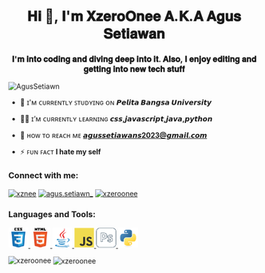 <h1 align="center">𝐇𝐢 👋, 𝐈'𝐦 𝐗𝐳𝐞𝐫𝐨𝐎𝐧𝐞𝐞 𝐀.𝐊.𝐀 𝐀𝐠𝐮𝐬 𝐒𝐞𝐭𝐢𝐚𝐰𝐚𝐧</h1>
<h3 align="center">𝐈'𝐦 𝐢𝐧𝐭𝐨 𝐜𝐨𝐝𝐢𝐧𝐠 𝐚𝐧𝐝 𝐝𝐢𝐯𝐢𝐧𝐠 𝐝𝐞𝐞𝐩 𝐢𝐧𝐭𝐨 𝐢𝐭. 𝐀𝐥𝐬𝐨, 𝐈 𝐞𝐧𝐣𝐨𝐲 𝐞𝐝𝐢𝐭𝐢𝐧𝐠 𝐚𝐧𝐝 𝐠𝐞𝐭𝐭𝐢𝐧𝐠 𝐢𝐧𝐭𝐨 𝐧𝐞𝐰 𝐭𝐞𝐜𝐡 𝐬𝐭𝐮𝐟𝐟</h3>

<p align="left"> <img src="https://komarev.com/ghpvc/?username=AgusSetiawn&label=Profile%20views&color=0e75b6&style=flat" alt="AgusSetiawn" /> </p>

- 📖 ɪ'ᴍ ᴄᴜʀʀᴇɴᴛʟʏ ꜱᴛᴜᴅʏɪɴɢ ᴏɴ **𝙋𝙚𝙡𝙞𝙩𝙖 𝘽𝙖𝙣𝙜𝙨𝙖 𝙐𝙣𝙞𝙫𝙚𝙧𝙨𝙞𝙩𝙮**

- 👨‍💻 ɪ’ᴍ ᴄᴜʀʀᴇɴᴛʟʏ ʟᴇᴀʀɴɪɴɢ **𝙘𝙨𝙨,𝙟𝙖𝙫𝙖𝙨𝙘𝙧𝙞𝙥𝙩,𝙟𝙖𝙫𝙖,𝙥𝙮𝙩𝙝𝙤𝙣**

- 📩 ʜᴏᴡ ᴛᴏ ʀᴇᴀᴄʜ ᴍᴇ **𝙖𝙜𝙪𝙨𝙨𝙚𝙩𝙞𝙖𝙬𝙖𝙣𝙨2023@𝙜𝙢𝙖𝙞𝙡.𝙘𝙤𝙢**

- ⚡ ꜰᴜɴ ꜰᴀᴄᴛ **I hate my self**

<h3 align="left">Connect with me:</h3>
<p align="left">
<a href="https://fb.com/xznee" target="blank"><img align="center" src="https://raw.githubusercontent.com/rahuldkjain/github-profile-readme-generator/master/src/images/icons/Social/facebook.svg" alt="xznee" height="30" width="40" /></a>
<a href="https://instagram.com/agus.setiawn_" target="blank"><img align="center" src="https://raw.githubusercontent.com/rahuldkjain/github-profile-readme-generator/master/src/images/icons/Social/instagram.svg" alt="agus.setiawn_" height="30" width="40" /></a>
<a href="https://www.youtube.com/@xzeroonee" target="blank"><img align="center" src="https://raw.githubusercontent.com/rahuldkjain/github-profile-readme-generator/master/src/images/icons/Social/youtube.svg" alt="xzeroonee" height="30" width="40" /></a>
</p>

<h3 align="left">Languages and Tools:</h3>
<p align="left"> <a href="https://www.w3schools.com/css/" target="_blank" rel="noreferrer"> <img src="https://raw.githubusercontent.com/devicons/devicon/master/icons/css3/css3-original-wordmark.svg" alt="css3" width="40" height="40"/> </a> <a href="https://www.w3.org/html/" target="_blank" rel="noreferrer"> <img src="https://raw.githubusercontent.com/devicons/devicon/master/icons/html5/html5-original-wordmark.svg" alt="html5" width="40" height="40"/> </a> <a href="https://www.java.com" target="_blank" rel="noreferrer"> <img src="https://raw.githubusercontent.com/devicons/devicon/master/icons/java/java-original.svg" alt="java" width="40" height="40"/> </a> <a href="https://developer.mozilla.org/en-US/docs/Web/JavaScript" target="_blank" rel="noreferrer"> <img src="https://raw.githubusercontent.com/devicons/devicon/master/icons/javascript/javascript-original.svg" alt="javascript" width="40" height="40"/> </a> <a href="https://www.photoshop.com/en" target="_blank" rel="noreferrer"> <img src="https://raw.githubusercontent.com/devicons/devicon/master/icons/photoshop/photoshop-line.svg" alt="photoshop" width="40" height="40"/> </a> <a href="https://www.python.org" target="_blank" rel="noreferrer"> <img src="https://raw.githubusercontent.com/devicons/devicon/master/icons/python/python-original.svg" alt="python" width="40" height="40"/> </a> </p>

<p><img align="left" src="https://github-readme-stats.vercel.app/api/top-langs?username=AgusSetiawn&show_icons=true&locale=en&layout=compact" alt="xzeroonee" /></p>

<p>&nbsp;<img align="center" src="https://github-readme-stats.vercel.app/api?username=AgusSetiawn&show_icons=true&locale=en" alt="xzeroonee" /></p>
